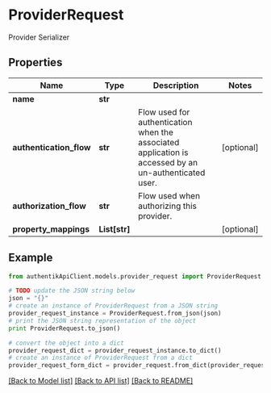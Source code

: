 # ProviderRequest

Provider Serializer

## Properties
Name | Type | Description | Notes
------------ | ------------- | ------------- | -------------
**name** | **str** |  | 
**authentication_flow** | **str** | Flow used for authentication when the associated application is accessed by an un-authenticated user. | [optional] 
**authorization_flow** | **str** | Flow used when authorizing this provider. | 
**property_mappings** | **List[str]** |  | [optional] 

## Example

```python
from authentikApiClient.models.provider_request import ProviderRequest

# TODO update the JSON string below
json = "{}"
# create an instance of ProviderRequest from a JSON string
provider_request_instance = ProviderRequest.from_json(json)
# print the JSON string representation of the object
print ProviderRequest.to_json()

# convert the object into a dict
provider_request_dict = provider_request_instance.to_dict()
# create an instance of ProviderRequest from a dict
provider_request_form_dict = provider_request.from_dict(provider_request_dict)
```
[[Back to Model list]](../README.md#documentation-for-models) [[Back to API list]](../README.md#documentation-for-api-endpoints) [[Back to README]](../README.md)


